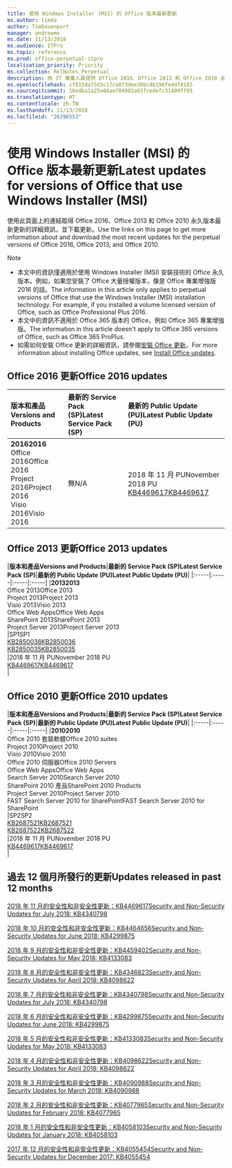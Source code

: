 ```yaml
---
title: 使用 Windows Installer (MSI) 的 Office 版本最新更新
ms.author: timda
author: TimDavenport
manager: andrewmo
ms.date: 11/13/2018
ms.audience: ITPro
ms.topic: reference
ms.prod: office-perpetual-itpro
localization_priority: Priority
ms.collection: RelNotes_Perpetual
description: 為 IT 專業人員提供 Office 2016、Office 2013 和 Office 2010 永久版本的最新更新資訊連結
ms.openlocfilehash: cf815da75d3c17ca073dee38bc4b196fe4df8165
ms.sourcegitcommit: 16edba1a25e04ae704903a63fcedefc31400ff05
ms.translationtype: HT
ms.contentlocale: zh-TW
ms.lasthandoff: 11/13/2018
ms.locfileid: "26296553"
---
```

# <a name="latest-updates-for-versions-of-office-that-use-windows-installer-msi"></a><span data-ttu-id="2553e-103">使用 Windows Installer (MSI) 的 Office 版本最新更新</span><span class="sxs-lookup"><span data-stu-id="2553e-103">Latest updates for versions of Office that use Windows Installer (MSI)</span></span>

<span data-ttu-id="2553e-104">使用此頁面上的連結取得 Office 2016、Office 2013 和 Office 2010 永久版本最新更新的詳細資訊，並下載更新。</span><span class="sxs-lookup"><span data-stu-id="2553e-104">Use the links on this page to get more information about and download the most recent updates for the perpetual versions of Office 2016, Office 2013, and Office 2010.</span></span>
  
 
> [!NOTE]
> - <span data-ttu-id="2553e-p101">本文中的資訊僅適用於使用 Windows Installer (MSI) 安裝技術的 Office 永久版本。例如，如果您安裝了 Office 大量授權版本，像是 Office 專業增強版 2016 的話。</span><span class="sxs-lookup"><span data-stu-id="2553e-p101">The information in this article only applies to perpetual versions of Office that use the Windows Installer (MSI) installation technology. For example, if you installed a volume licensed version of Office, such as Office Professional Plus 2016.</span></span>
> - <span data-ttu-id="2553e-107">本文中的資訊不適用於 Office 365 版本的 Office，例如 Office 365 專業增強版。</span><span class="sxs-lookup"><span data-stu-id="2553e-107">The information in this article doesn't apply to Office 365 versions of Office, such as Office 365 ProPlus.</span></span>
> - <span data-ttu-id="2553e-108">如需如何安裝 Office 更新的詳細資訊，請參閱[安裝 Office 更新](https://support.office.com/article/2ab296f3-7f03-43a2-8e50-46de917611c5)。</span><span class="sxs-lookup"><span data-stu-id="2553e-108">For more information about installing Office updates, see [Install Office updates](https://support.office.com/article/2ab296f3-7f03-43a2-8e50-46de917611c5).</span></span> 


## <a name="office-2016-updates"></a><span data-ttu-id="2553e-109">Office 2016 更新</span><span class="sxs-lookup"><span data-stu-id="2553e-109">Office 2016 updates</span></span>

|<span data-ttu-id="2553e-110">**版本和產品**</span><span class="sxs-lookup"><span data-stu-id="2553e-110">**Versions and Products**</span></span>|<span data-ttu-id="2553e-111">**最新的 Service Pack (SP)**</span><span class="sxs-lookup"><span data-stu-id="2553e-111">**Latest Service Pack (SP)**</span></span>|<span data-ttu-id="2553e-112">**最新的 Public Update (PU)**</span><span class="sxs-lookup"><span data-stu-id="2553e-112">**Latest Public Update (PU)**</span></span>|
|:-----|:-----|:-----|
|<span data-ttu-id="2553e-113">**2016**</span><span class="sxs-lookup"><span data-stu-id="2553e-113">**2016**</span></span> <br/> <span data-ttu-id="2553e-114">Office 2016</span><span class="sxs-lookup"><span data-stu-id="2553e-114">Office 2016</span></span>  <br/> <span data-ttu-id="2553e-115">Project 2016</span><span class="sxs-lookup"><span data-stu-id="2553e-115">Project 2016</span></span>  <br/> <span data-ttu-id="2553e-116">Visio 2016</span><span class="sxs-lookup"><span data-stu-id="2553e-116">Visio 2016</span></span>  <br/> |<span data-ttu-id="2553e-117">無</span><span class="sxs-lookup"><span data-stu-id="2553e-117">N/A</span></span>  <br/> |<span data-ttu-id="2553e-118">2018 年 11 月 PU</span><span class="sxs-lookup"><span data-stu-id="2553e-118">November 2018 PU</span></span>  <br/> [<span data-ttu-id="2553e-119">KB4469617</span><span class="sxs-lookup"><span data-stu-id="2553e-119">KB4469617</span></span>](https://support.microsoft.com/help/4469617) <br/> |
   
## <a name="office-2013-updates"></a><span data-ttu-id="2553e-120">Office 2013 更新</span><span class="sxs-lookup"><span data-stu-id="2553e-120">Office 2013 updates</span></span>

|<span data-ttu-id="2553e-121">**版本和產品**</span><span class="sxs-lookup"><span data-stu-id="2553e-121">**Versions and Products**</span></span>|<span data-ttu-id="2553e-122">**最新的 Service Pack (SP)**</span><span class="sxs-lookup"><span data-stu-id="2553e-122">**Latest Service Pack (SP)**</span></span>|<span data-ttu-id="2553e-123">**最新的 Public Update (PU)**</span><span class="sxs-lookup"><span data-stu-id="2553e-123">**Latest Public Update (PU)**</span></span>|
|:-----|:-----|:-----|:-----|
|<span data-ttu-id="2553e-124">**2013**</span><span class="sxs-lookup"><span data-stu-id="2553e-124">**2013**</span></span> <br/> <span data-ttu-id="2553e-125">Office 2013</span><span class="sxs-lookup"><span data-stu-id="2553e-125">Office 2013</span></span>  <br/> <span data-ttu-id="2553e-126">Project 2013</span><span class="sxs-lookup"><span data-stu-id="2553e-126">Project 2013</span></span>  <br/> <span data-ttu-id="2553e-127">Visio 2013</span><span class="sxs-lookup"><span data-stu-id="2553e-127">Visio 2013</span></span>  <br/> <span data-ttu-id="2553e-128">Office Web Apps</span><span class="sxs-lookup"><span data-stu-id="2553e-128">Office Web Apps</span></span>  <br/> <span data-ttu-id="2553e-129">SharePoint 2013</span><span class="sxs-lookup"><span data-stu-id="2553e-129">SharePoint 2013</span></span>  <br/> <span data-ttu-id="2553e-130">Project Server 2013</span><span class="sxs-lookup"><span data-stu-id="2553e-130">Project Server 2013</span></span>  <br/> |<span data-ttu-id="2553e-131">SP1</span><span class="sxs-lookup"><span data-stu-id="2553e-131">SP1</span></span> <br/> [<span data-ttu-id="2553e-132">KB2850036</span><span class="sxs-lookup"><span data-stu-id="2553e-132">KB2850036</span></span>](https://support.microsoft.com/kb/2850036) <br/>[<span data-ttu-id="2553e-133">KB2850035</span><span class="sxs-lookup"><span data-stu-id="2553e-133">KB2850035</span></span>](https://support.microsoft.com/kb/2850035) <br/> |<span data-ttu-id="2553e-134">2018 年 11 月 PU</span><span class="sxs-lookup"><span data-stu-id="2553e-134">November 2018 PU</span></span>  <br/> [<span data-ttu-id="2553e-135">KB4469617</span><span class="sxs-lookup"><span data-stu-id="2553e-135">KB4469617</span></span>](https://support.microsoft.com/help/4469617) <br/> |
   
## <a name="office-2010-updates"></a><span data-ttu-id="2553e-136">Office 2010 更新</span><span class="sxs-lookup"><span data-stu-id="2553e-136">Office 2010 updates</span></span>

|<span data-ttu-id="2553e-137">**版本和產品**</span><span class="sxs-lookup"><span data-stu-id="2553e-137">**Versions and Products**</span></span>|<span data-ttu-id="2553e-138">**最新的 Service Pack (SP)**</span><span class="sxs-lookup"><span data-stu-id="2553e-138">**Latest Service Pack (SP)**</span></span>|<span data-ttu-id="2553e-139">**最新的 Public Update (PU)**</span><span class="sxs-lookup"><span data-stu-id="2553e-139">**Latest Public Update (PU)**</span></span>|
|:-----|:-----|:-----|:-----|
|<span data-ttu-id="2553e-140">**2010**</span><span class="sxs-lookup"><span data-stu-id="2553e-140">**2010**</span></span> <br/> <span data-ttu-id="2553e-141">Office 2010 套裝軟體</span><span class="sxs-lookup"><span data-stu-id="2553e-141">Office 2010 suites</span></span>  <br/> <span data-ttu-id="2553e-142">Project 2010</span><span class="sxs-lookup"><span data-stu-id="2553e-142">Project 2010</span></span>  <br/> <span data-ttu-id="2553e-143">Visio 2010</span><span class="sxs-lookup"><span data-stu-id="2553e-143">Visio 2010</span></span>  <br/> <span data-ttu-id="2553e-144">Office 2010 伺服器</span><span class="sxs-lookup"><span data-stu-id="2553e-144">Office 2010 Servers</span></span>  <br/> <span data-ttu-id="2553e-145">Office Web Apps</span><span class="sxs-lookup"><span data-stu-id="2553e-145">Office Web Apps</span></span>  <br/> <span data-ttu-id="2553e-146">Search Server 2010</span><span class="sxs-lookup"><span data-stu-id="2553e-146">Search Server 2010</span></span>  <br/> <span data-ttu-id="2553e-147">SharePoint 2010 產品</span><span class="sxs-lookup"><span data-stu-id="2553e-147">SharePoint 2010 Products</span></span>  <br/> <span data-ttu-id="2553e-148">Project Server 2010</span><span class="sxs-lookup"><span data-stu-id="2553e-148">Project Server 2010</span></span>  <br/> <span data-ttu-id="2553e-149">FAST Search Server 2010 for SharePoint</span><span class="sxs-lookup"><span data-stu-id="2553e-149">FAST Search Server 2010 for SharePoint</span></span>  <br/> |<span data-ttu-id="2553e-150">SP2</span><span class="sxs-lookup"><span data-stu-id="2553e-150">SP2</span></span> <br/>[<span data-ttu-id="2553e-151">KB2687521</span><span class="sxs-lookup"><span data-stu-id="2553e-151">KB2687521</span></span>](https://support.microsoft.com/kb/2687521) <br/> [<span data-ttu-id="2553e-152">KB2687522</span><span class="sxs-lookup"><span data-stu-id="2553e-152">KB2687522</span></span>](https://support.microsoft.com/kb/2687522) <br/> |<span data-ttu-id="2553e-153">2018 年 11 月 PU</span><span class="sxs-lookup"><span data-stu-id="2553e-153">November 2018 PU</span></span> <br/>[<span data-ttu-id="2553e-154">KB4469617</span><span class="sxs-lookup"><span data-stu-id="2553e-154">KB4469617</span></span>](https://support.microsoft.com/help/4469617) <br/>|
   

   
## <a name="updates-released-in-past-12-months"></a><span data-ttu-id="2553e-155">過去 12 個月所發行的更新</span><span class="sxs-lookup"><span data-stu-id="2553e-155">Updates released in past 12 months</span></span>

[<span data-ttu-id="2553e-156">2018 年 11 月的安全性和非安全性更新：KB4469617</span><span class="sxs-lookup"><span data-stu-id="2553e-156">Security and Non-Security Updates for July 2018: KB4340798</span></span>](https://support.microsoft.com/help/4469617)

[<span data-ttu-id="2553e-157">2018 年 10 月的安全性和非安全性更新：KB4464656</span><span class="sxs-lookup"><span data-stu-id="2553e-157">Security and Non-Security Updates for June 2018: KB4299875</span></span>](https://support.microsoft.com/help/4464656)

[<span data-ttu-id="2553e-158">2018 年 9 月的安全性和非安全性更新：KB4459402</span><span class="sxs-lookup"><span data-stu-id="2553e-158">Security and Non-Security Updates for May 2018: KB4133083 </span></span>](https://support.microsoft.com/help/4459402) 

[<span data-ttu-id="2553e-159">2018 年 8 月的安全性和非安全性更新：KB4346823</span><span class="sxs-lookup"><span data-stu-id="2553e-159">Security and Non-Security Updates for April 2018: KB4098622</span></span>](https://support.microsoft.com/help/4346823)   

[<span data-ttu-id="2553e-160">2018 年 7 月的安全性和非安全性更新：KB4340798</span><span class="sxs-lookup"><span data-stu-id="2553e-160">Security and Non-Security Updates for July 2018: KB4340798</span></span>](https://support.microsoft.com/help/4340798)   

[<span data-ttu-id="2553e-161">2018 年 6 月的安全性和非安全性更新：KB4299875</span><span class="sxs-lookup"><span data-stu-id="2553e-161">Security and Non-Security Updates for June 2018: KB4299875</span></span>](https://support.microsoft.com/help/4299875)  

[<span data-ttu-id="2553e-162">2018 年 5 月的安全性和非安全性更新：KB4133083</span><span class="sxs-lookup"><span data-stu-id="2553e-162">Security and Non-Security Updates for May 2018: KB4133083 </span></span>](https://support.microsoft.com/zh-TW/help/4133083)
  
[<span data-ttu-id="2553e-163">2018 年 4 月的安全性和非安全性更新：KB4098622</span><span class="sxs-lookup"><span data-stu-id="2553e-163">Security and Non-Security Updates for April 2018: KB4098622</span></span>](https://support.microsoft.com/zh-TW/help/4098622) 
  
[<span data-ttu-id="2553e-164">2018 年 3 月的安全性和非安全性更新：KB4090988</span><span class="sxs-lookup"><span data-stu-id="2553e-164">Security and Non-Security Updates for March 2018: KB4090988</span></span>](https://support.microsoft.com/zh-TW/help/4090988)  
  
[<span data-ttu-id="2553e-165">2018 年 2 月的安全性和非安全性更新：KB4077965</span><span class="sxs-lookup"><span data-stu-id="2553e-165">Security and Non-Security Updates for February 2018: KB4077965</span></span>](https://support.microsoft.com/help/4077965)  
  
[<span data-ttu-id="2553e-166">2018 年 1 月的安全性和非安全性更新：KB4058103</span><span class="sxs-lookup"><span data-stu-id="2553e-166">Security and Non-Security Updates for January 2018: KB4058103</span></span>](https://support.microsoft.com/help/4058103)   
  
[<span data-ttu-id="2553e-167">2017 年 12 月的安全性和非安全性更新：KB4055454</span><span class="sxs-lookup"><span data-stu-id="2553e-167">Security and Non-Security Updates for December 2017: KB4055454</span></span>](https://support.microsoft.com/help/4055454)   
  
  
  
    

  

   
  
